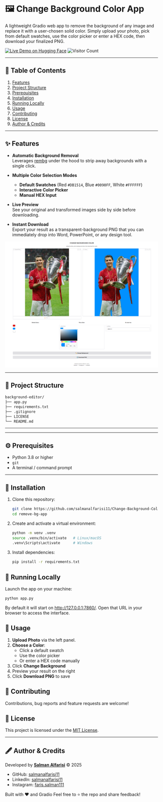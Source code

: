 # 🖼️ Change Background Color App

A lightweight Gradio web app to remove the background of any image and replace it with a user-chosen solid color. Simply upload your photo, pick from default swatches, use the color picker or enter a HEX code, then download your finalized PNG.

[![Live Demo on Hugging Face](https://img.shields.io/badge/Live%20Demo-Hugging%20Face-orange?style=for-the-badge&logo=huggingface)](https://huggingface.co/spaces/salman555/Change-Background-Color)
![Visitor Count](https://profile-counter.glitch.me/salmanalfarisi11/count.svg)


---

## 📑 Table of Contents

1. [Features](#features)  
2. [Project Structure](#project-structure)  
3. [Prerequisites](#prerequisites)  
4. [Installation](#installation)  
5. [Running Locally](#running-locally)  
6. [Usage](#usage)  
7. [Contributing](#contributing)  
8. [License](#license)  
9. [Author & Credits](#author--credits) 

---

## ✨ Features

- **Automatic Background Removal**  
  Leverages [rembg](https://github.com/danielgatis/rembg) under the hood to strip away backgrounds with a single click.

- **Multiple Color Selection Modes**  
  - **Default Swatches** (Red `#DB1514`, Blue `#0090FF`, White `#FFFFFF`)  
  - **Interactive Color Picker**  
  - **Manual HEX Input**

- **Live Preview**  
  See your original and transformed images side by side before downloading.

- **Instant Download**  
  Export your result as a transparent-background PNG that you can immediately drop into Word, PowerPoint, or any design tool.

<p align="center">
  <img src="demo.png" alt="Demo Screenshot" width="600">
</p>

---

## 📁 Project Structure

```
background-editor/
├── app.py
├── requirements.txt
├── .gitignore
├── LICENSE
└── README.md
```

---


---

## ⚙️ Prerequisites

- Python 3.8 or higher  
- `git`  
- A terminal / command prompt  

---

## 🔧 Installation

1. Clone this repository:

   ```bash
   git clone https://github.com/salmanalfarisi11/Change-Background-Color-App.git
   cd remove-bg-app
   ```

2. Create and activate a virtual environment:

   ```bash
   python -m venv .venv
   source .venv/bin/activate   # Linux/macOS
   .venv\Scripts\activate      # Windows
   ```

3. Install dependencies:

   ```bash
   pip install -r requirements.txt
   ```

## 🚀 Running Locally

Launch the app on your machine:
   ```bash
   python app.py
   ```
By default it will start on http://127.0.0.1:7860/. Open that URL in your browser to access the interface.

## 🎯 Usage

1. **Upload Photo** via the left panel.  
2. **Choose a Color**:  
   - Click a default swatch  
   - Use the color picker  
   - Or enter a HEX code manually  
3. Click **Change Background**  
4. Preview your result on the right  
5. Click **Download PNG** to save  


## 🤝 Contributing
Contributions, bug reports and feature requests are welcome!

## 📄 License

This project is licensed under the [MIT License](LICENSE).

---

## 🖋️ Author & Credits

Developed by **[Salman Alfarisi](https://github.com/salmanalfarisi11)** © 2025  
- GitHub: [salmanalfarisi11](https://github.com/salmanalfarisi11)  
- LinkedIn: [salmanalfarisi11](https://linkedin.com/in/salmanalfarisi11)  
- Instagram: [faris.salman111](https://instagram.com/faris.salman111)  

Built with ❤️ and Gradio
Feel free to ⭐ the repo and share feedback!

